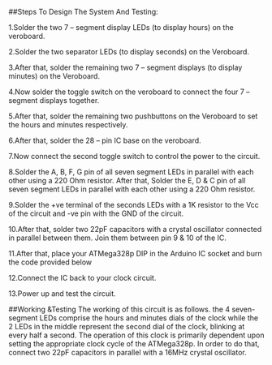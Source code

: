 ##Steps To Design The System And Testing:

1.Solder the two 7 – segment display LEDs (to display hours) on the veroboard.

2.Solder the two separator LEDs (to display seconds) on the Veroboard.

3.After that, solder the remaining two 7 – segment displays (to display minutes) on the Veroboard.

4.Now solder the toggle switch on the veroboard to connect the four 7 – segment displays together.

5.After that, solder the remaining two pushbuttons on the Veroboard to set the hours and minutes respectively.

6.After that, solder the 28 – pin IC base on the veroboard.

7.Now connect the second toggle switch to control the power to the circuit.

8.Solder the A, B, F, G pin of all seven segment LEDs in parallel with each other using a 220 Ohm resistor. After that, Solder the E, D & C pin of all seven segment LEDs in parallel with each other using a 220 Ohm resistor.

9.Solder the +ve terminal of the seconds LEDs with a 1K resistor to the Vcc of the circuit and -ve pin with the GND of the circuit.

10.After that, solder two 22pF capacitors with a crystal oscillator connected in parallel between them. Join them between pin 9 & 10 of the IC.

11.After that, place your ATMega328p DIP in the Arduino IC socket and burn the code provided below

12.Connect the IC back to your clock circuit.

13.Power up and test the circuit.


##Working &Testing
The working of this circuit is as follows. the 4 seven-segment LEDs comprise the hours and minutes dials of the clock while the 2 LEDs in the middle represent the second dial of the clock, blinking at every half a second. The operation of this clock is primarily dependent upon setting the appropriate clock cycle of the ATMega328p. In order to do that, connect two 22pF capacitors in parallel with a 16MHz crystal oscillator.




